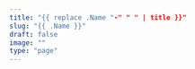 ```yaml
---
title: "{{ replace .Name "-" " " | title }}"
slug: "{{ .Name }}"
draft: false
image: ""
type: "page"
---
```


